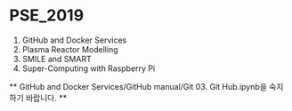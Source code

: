 # PSE_2019

1. GitHub and Docker Services
2. Plasma Reactor Modelling
3. SMILE and SMART
4. Super-Computing with Raspberry Pi

** GitHub and Docker Services/GitHub manual/Git 03. Git Hub.ipynb을 숙지하기 바랍니다. **
